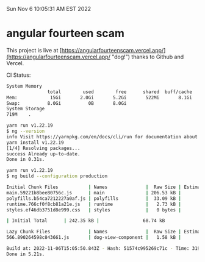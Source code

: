 Sun Nov  6 10:05:31 AM EST 2022

# angular fourteen scam


This project is live at [https://angularfourteenscam.vercel.app/](https://angularfourteenscam.vercel.app/ "dog!") thanks to Github and Vercel.

CI Status: 

```bash
System Memory
               total        used        free      shared  buff/cache   available
Mem:            15Gi       2.0Gi       5.2Gi       522Mi       8.1Gi        12Gi
Swap:          8.0Gi          0B       8.0Gi
System Storage
719M	.
```
```bash
yarn run v1.22.19
$ ng --version
info Visit https://yarnpkg.com/en/docs/cli/run for documentation about this command.
yarn install v1.22.19
[1/4] Resolving packages...
success Already up-to-date.
Done in 0.31s.
```
```bash
yarn run v1.22.19
$ ng build --configuration production

Initial Chunk Files           | Names              |  Raw Size | Estimated Transfer Size
main.59221b8bee80756c.js      | main               | 206.53 kB |                56.82 kB
polyfills.b54ca7212227a0af.js | polyfills          |  33.09 kB |                10.65 kB
runtime.766cf0f8cb81a21e.js   | runtime            |   2.73 kB |                 1.27 kB
styles.ef46db3751d8e999.css   | styles             |   0 bytes |                       -

| Initial Total      | 242.35 kB |                68.74 kB

Lazy Chunk Files              | Names              |  Raw Size | Estimated Transfer Size
566.890264598c843661.js       | dog-view-component |   1.58 kB |               792 bytes

Build at: 2022-11-06T15:05:50.843Z - Hash: 51574c995269c71c - Time: 3190ms
Done in 5.21s.
```

